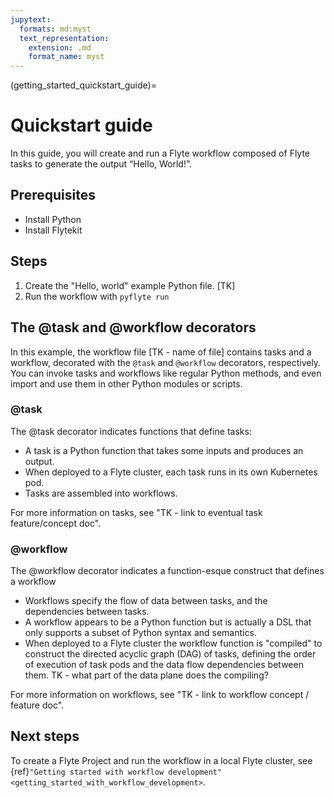 ```yaml
---
jupytext:
  formats: md:myst
  text_representation:
    extension: .md
    format_name: myst
---
```


(getting_started_quickstart_guide)=

# Quickstart guide

In this guide, you will create and run a Flyte workflow composed of Flyte tasks to generate the output “Hello, World!”.

## Prerequisites

* Install Python
* Install Flytekit

## Steps

1. Create the "Hello, world" example Python file. [TK]
2. Run the workflow with `pyflyte run`

## The @task and @workflow decorators

In this example, the workflow file [TK - name of file] contains tasks and a workflow, decorated with the `@task` and `@workflow` decorators, respectively. You can invoke tasks and workflows like regular Python methods, and even import and use them in other Python modules or scripts.

### @task

The @task decorator indicates functions that define tasks:

* A task is a Python function that takes some inputs and produces an output.
* When deployed to a Flyte cluster, each task runs in its own Kubernetes pod.
* Tasks are assembled into workflows.

For more information on tasks, see "TK - link to eventual task feature/concept doc".

### @workflow

The @workflow decorator indicates a function-esque construct that defines a workflow

* Workflows specify the flow of data between tasks, and the dependencies between tasks.
* A workflow appears to be a Python function but is actually a DSL that only supports a subset of Python syntax and semantics.
* When deployed to a Flyte cluster the workflow function is "compiled" to construct the directed acyclic graph (DAG) of tasks, defining the order of execution of task pods and the data flow dependencies between them. TK - what part of the data plane does the compiling?

For more information on workflows, see "TK - link to workflow concept / feature doc".

## Next steps

To create a Flyte Project and run the workflow in a local Flyte cluster, see {ref}`"Getting started with workflow development"<getting_started_with_workflow_development>`.
